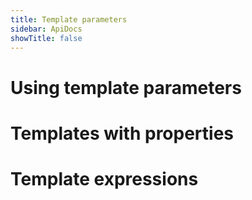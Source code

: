 ```yaml
---
title: Template parameters
sidebar: ApiDocs
showTitle: false
---
```


# Using template parameters

# Templates with properties

# Template expressions